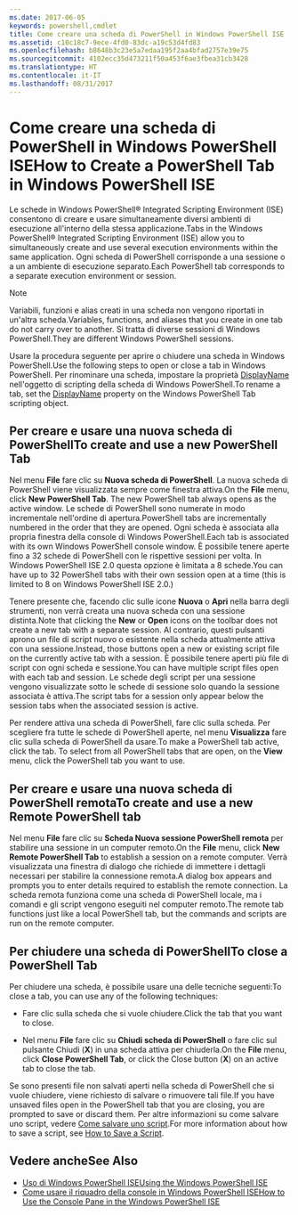 ```yaml
---
ms.date: 2017-06-05
keywords: powershell,cmdlet
title: Come creare una scheda di PowerShell in Windows PowerShell ISE
ms.assetid: c10c18c7-9ece-4fd0-83dc-a19c53d4fd83
ms.openlocfilehash: b8648b3c23e5a7edaa195f2aa4bfad2757e39e75
ms.sourcegitcommit: 4102ecc35d473211f50a453f6ae3fbea31cb3428
ms.translationtype: HT
ms.contentlocale: it-IT
ms.lasthandoff: 08/31/2017
---
```

# <a name="how-to-create-a-powershell-tab-in-windows-powershell-ise"></a><span data-ttu-id="a5629-103">Come creare una scheda di PowerShell in Windows PowerShell ISE</span><span class="sxs-lookup"><span data-stu-id="a5629-103">How to Create a PowerShell Tab in Windows PowerShell ISE</span></span>
<span data-ttu-id="a5629-104">Le schede in Windows PowerShell® Integrated Scripting Environment (ISE) consentono di creare e usare simultaneamente diversi ambienti di esecuzione all'interno della stessa applicazione.</span><span class="sxs-lookup"><span data-stu-id="a5629-104">Tabs in the Windows PowerShell® Integrated Scripting Environment (ISE) allow you to simultaneously create and use several execution environments within the same application.</span></span> <span data-ttu-id="a5629-105">Ogni scheda di PowerShell corrisponde a una sessione o a un ambiente di esecuzione separato.</span><span class="sxs-lookup"><span data-stu-id="a5629-105">Each PowerShell tab corresponds to a separate execution environment or session.</span></span>

> [!NOTE]
> <span data-ttu-id="a5629-106">Variabili, funzioni e alias creati in una scheda non vengono riportati in un'altra scheda.</span><span class="sxs-lookup"><span data-stu-id="a5629-106">Variables, functions, and aliases that you create in one tab do not carry over to another.</span></span> <span data-ttu-id="a5629-107">Si tratta di diverse sessioni di Windows PowerShell.</span><span class="sxs-lookup"><span data-stu-id="a5629-107">They are different Windows PowerShell sessions.</span></span>

<span data-ttu-id="a5629-108">Usare la procedura seguente per aprire o chiudere una scheda in Windows PowerShell.</span><span class="sxs-lookup"><span data-stu-id="a5629-108">Use the following steps to open or close a tab in Windows PowerShell.</span></span> <span data-ttu-id="a5629-109">Per rinominare una scheda, impostare la proprietà [DisplayName]() nell'oggetto di scripting della scheda di Windows PowerShell.</span><span class="sxs-lookup"><span data-stu-id="a5629-109">To rename a tab, set the [DisplayName]() property on the Windows PowerShell Tab scripting object.</span></span>

## <a name="to-create-and-use-a-new-powershell-tab"></a><span data-ttu-id="a5629-110">Per creare e usare una nuova scheda di PowerShell</span><span class="sxs-lookup"><span data-stu-id="a5629-110">To create and use a new PowerShell Tab</span></span>
<span data-ttu-id="a5629-111">Nel menu **File** fare clic su **Nuova scheda di PowerShell**. La nuova scheda di PowerShell viene visualizzata sempre come finestra attiva.</span><span class="sxs-lookup"><span data-stu-id="a5629-111">On the **File** menu, click **New PowerShell Tab**. The new PowerShell tab always opens as the active window.</span></span> <span data-ttu-id="a5629-112">Le schede di PowerShell sono numerate in modo incrementale nell'ordine di apertura.</span><span class="sxs-lookup"><span data-stu-id="a5629-112">PowerShell tabs are incrementally numbered in the order that they are opened.</span></span> <span data-ttu-id="a5629-113">Ogni scheda è associata alla propria finestra della console di Windows PowerShell.</span><span class="sxs-lookup"><span data-stu-id="a5629-113">Each tab is associated with its own Windows PowerShell console window.</span></span> <span data-ttu-id="a5629-114">È possibile tenere aperte fino a 32 schede di PowerShell con le rispettive sessioni per volta. In Windows PowerShell ISE 2.0 questa opzione è limitata a 8 schede.</span><span class="sxs-lookup"><span data-stu-id="a5629-114">You can have up to 32 PowerShell tabs with their own session open at a time (this is limited to 8 on Windows PowerShell ISE 2.0.)</span></span>

<span data-ttu-id="a5629-115">Tenere presente che, facendo clic sulle icone **Nuova** o **Apri** nella barra degli strumenti, non verrà creata una nuova scheda con una sessione distinta.</span><span class="sxs-lookup"><span data-stu-id="a5629-115">Note that clicking the **New** or **Open** icons on the toolbar does not create a new tab with a separate session.</span></span>  <span data-ttu-id="a5629-116">Al contrario, questi pulsanti aprono un file di script nuovo o esistente nella scheda attualmente attiva con una sessione.</span><span class="sxs-lookup"><span data-stu-id="a5629-116">Instead, those buttons open a new or existing script file on the currently active tab with a session.</span></span> <span data-ttu-id="a5629-117">È possibile tenere aperti più file di script con ogni scheda e sessione.</span><span class="sxs-lookup"><span data-stu-id="a5629-117">You can have multiple script files open with each tab and session.</span></span> <span data-ttu-id="a5629-118">Le schede degli script per una sessione vengono visualizzate sotto le schede di sessione solo quando la sessione associata è attiva.</span><span class="sxs-lookup"><span data-stu-id="a5629-118">The script tabs for a session only appear below the session tabs when the associated session is active.</span></span>

<span data-ttu-id="a5629-119">Per rendere attiva una scheda di PowerShell, fare clic sulla scheda. Per scegliere fra tutte le schede di PowerShell aperte, nel menu **Visualizza** fare clic sulla scheda di PowerShell da usare.</span><span class="sxs-lookup"><span data-stu-id="a5629-119">To make a PowerShell tab active, click the tab. To select from all PowerShell tabs that are open, on the **View** menu, click the PowerShell tab you want to use.</span></span>

## <a name="to-create-and-use-a-new-remote-powershell-tab"></a><span data-ttu-id="a5629-120">Per creare e usare una nuova scheda di PowerShell remota</span><span class="sxs-lookup"><span data-stu-id="a5629-120">To create and use a new Remote PowerShell tab</span></span>
<span data-ttu-id="a5629-121">Nel menu **File** fare clic su **Scheda Nuova sessione PowerShell remota** per stabilire una sessione in un computer remoto.</span><span class="sxs-lookup"><span data-stu-id="a5629-121">On the **File** menu, click **New Remote PowerShell Tab** to establish a session on a remote computer.</span></span> <span data-ttu-id="a5629-122">Verrà visualizzata una finestra di dialogo che richiede di immettere i dettagli necessari per stabilire la connessione remota.</span><span class="sxs-lookup"><span data-stu-id="a5629-122">A dialog box appears and prompts you to enter details required to establish the remote connection.</span></span> <span data-ttu-id="a5629-123">La scheda remota funziona come una scheda di PowerShell locale, ma i comandi e gli script vengono eseguiti nel computer remoto.</span><span class="sxs-lookup"><span data-stu-id="a5629-123">The remote tab functions just like a local PowerShell tab, but the commands and scripts are run on the remote computer.</span></span>

## <a name="to-close-a-powershell-tab"></a><span data-ttu-id="a5629-124">Per chiudere una scheda di PowerShell</span><span class="sxs-lookup"><span data-stu-id="a5629-124">To close a PowerShell Tab</span></span>
<span data-ttu-id="a5629-125">Per chiudere una scheda, è possibile usare una delle tecniche seguenti:</span><span class="sxs-lookup"><span data-stu-id="a5629-125">To close a tab, you can use any of the following techniques:</span></span>

-   <span data-ttu-id="a5629-126">Fare clic sulla scheda che si vuole chiudere.</span><span class="sxs-lookup"><span data-stu-id="a5629-126">Click the tab that you want to close.</span></span>

-   <span data-ttu-id="a5629-127">Nel menu **File** fare clic su **Chiudi scheda di PowerShell** o fare clic sul pulsante Chiudi (**X**) in una scheda attiva per chiuderla.</span><span class="sxs-lookup"><span data-stu-id="a5629-127">On the **File** menu, click **Close PowerShell Tab**, or click  the Close button  (**X**) on an active tab to close the tab.</span></span>

<span data-ttu-id="a5629-128">Se sono presenti file non salvati aperti nella scheda di PowerShell che si vuole chiudere, viene richiesto di salvare o rimuovere tali file.</span><span class="sxs-lookup"><span data-stu-id="a5629-128">If you have unsaved files open in the PowerShell tab that you are closing, you are prompted to save or discard them.</span></span> <span data-ttu-id="a5629-129">Per altre informazioni su come salvare uno script, vedere [Come salvare uno script](https://technet.microsoft.com/library/162f594d-efd3-4234-9960-45e56e6eadc8).</span><span class="sxs-lookup"><span data-stu-id="a5629-129">For more information about how to save a script, see [How to Save a Script](https://technet.microsoft.com/library/162f594d-efd3-4234-9960-45e56e6eadc8).</span></span>

## <a name="see-also"></a><span data-ttu-id="a5629-130">Vedere anche</span><span class="sxs-lookup"><span data-stu-id="a5629-130">See Also</span></span>
- [<span data-ttu-id="a5629-131">Uso di Windows PowerShell ISE</span><span class="sxs-lookup"><span data-stu-id="a5629-131">Using the Windows PowerShell ISE</span></span>](Using-the-Windows-PowerShell-ISE.md)
- [<span data-ttu-id="a5629-132">Come usare il riquadro della console in Windows PowerShell ISE</span><span class="sxs-lookup"><span data-stu-id="a5629-132">How to Use the Console Pane in the Windows PowerShell ISE</span></span>](How-to-Use-the-Console-Pane-in-the-Windows-PowerShell-ISE.md)

